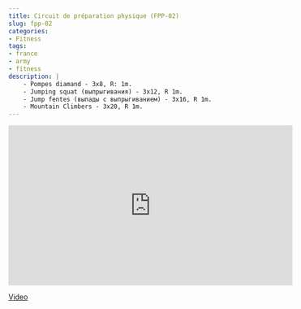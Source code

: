 ```yaml
---
title: Circuit de préparation physique (FPP-02)
slug: fpp-02
categories:
- Fitness
tags:
- france
- army
- fitness
description: |
    - Pompes diamand - 3x8, R: 1m.
    - Jumping squat (выпрыгивания) - 3x12, R 1m.
    - Jump fentes (выпады с выпрыгиванием) - 3x16, R 1m.
    - Mountain Climbers - 3x20, R 1m.
---
```


<iframe width="560" height="315" src="https://www.youtube.com/embed/FUrwmOjsd1U?si=QjMgdx2jb4aQwUR0" title="YouTube video player" frameborder="0" allow="accelerometer; autoplay; clipboard-write; encrypted-media; gyroscope; picture-in-picture; web-share" allowfullscreen></iframe>

[Video](https://youtu.be/FUrwmOjsd1U?si=QjMgdx2jb4aQwUR0)

